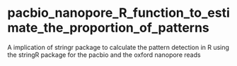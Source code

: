# pacbio_nanopore_R_function_to_estimate_the_proportion_of_patterns
A implication of stringr package to calculate the pattern detection in R using the stringR package for the pacbio and the oxford nanopore reads
